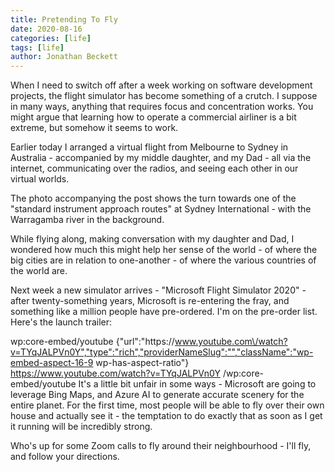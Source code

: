 ```yaml
---
title: Pretending To Fly
date: 2020-08-16
categories: [life]
tags: [life]
author: Jonathan Beckett
---
```


When I need to switch off after a week working on software development projects, the flight simulator has become something of a crutch. I suppose in many ways, anything that requires focus and concentration works. You might argue that learning how to operate a commercial airliner is a bit extreme, but somehow it seems to work.

Earlier today I arranged a virtual flight from Melbourne to Sydney in Australia - accompanied by my middle daughter, and my Dad - all via the internet, communicating over the radios, and seeing each other in our virtual worlds.

The photo accompanying the post shows the turn towards one of the "standard instrument approach routes" at Sydney International - with the Warragamba river in the background.

While flying along, making conversation with my daughter and Dad, I wondered how much this might help her sense of the world - of where the big cities are in relation to one-another - of where the various countries of the world are.

Next week a new simulator arrives - "Microsoft Flight Simulator 2020" - after twenty-something years, Microsoft is re-entering the fray, and something like a million people have pre-ordered. I'm on the pre-order list. Here's the launch trailer:

wp:core-embed/youtube {"url":"https:\/\/www.youtube.com\/watch?v=TYqJALPVn0Y","type":"rich","providerNameSlug":"","className":"wp-embed-aspect-16-9 wp-has-aspect-ratio"}   https://www.youtube.com/watch?v=TYqJALPVn0Y   /wp:core-embed/youtube  It's a little bit unfair in some ways - Microsoft are going to leverage Bing Maps, and Azure AI to generate accurate scenery for the entire planet. For the first time, most people will be able to fly over their own house and actually see it - the temptation to do exactly that as soon as I get it running will be incredibly strong.

Who's up for some Zoom calls to fly around their neighbourhood - I'll fly, and follow your directions.